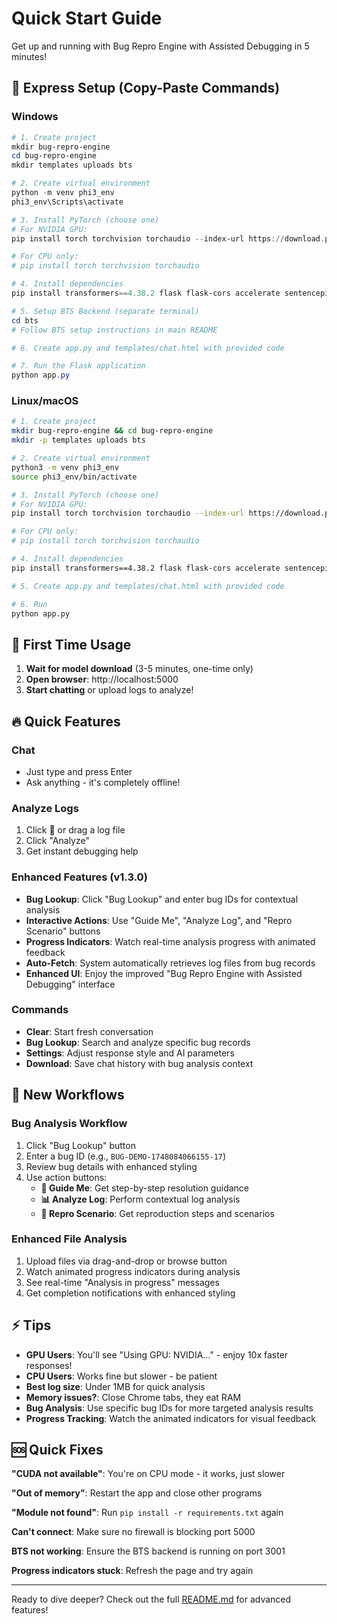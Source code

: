 
# Quick Start Guide

Get up and running with Bug Repro Engine with Assisted Debugging in 5 minutes!

## 🚀 Express Setup (Copy-Paste Commands)

### Windows
```powershell
# 1. Create project
mkdir bug-repro-engine
cd bug-repro-engine
mkdir templates uploads bts

# 2. Create virtual environment
python -m venv phi3_env
phi3_env\Scripts\activate

# 3. Install PyTorch (choose one)
# For NVIDIA GPU:
pip install torch torchvision torchaudio --index-url https://download.pytorch.org/whl/cu118

# For CPU only:
# pip install torch torchvision torchaudio

# 4. Install dependencies
pip install transformers==4.38.2 flask flask-cors accelerate sentencepiece protobuf einops bitsandbytes scipy

# 5. Setup BTS Backend (separate terminal)
cd bts
# Follow BTS setup instructions in main README

# 6. Create app.py and templates/chat.html with provided code

# 7. Run the Flask application
python app.py
```

### Linux/macOS
```bash
# 1. Create project
mkdir bug-repro-engine && cd bug-repro-engine
mkdir -p templates uploads bts

# 2. Create virtual environment
python3 -m venv phi3_env
source phi3_env/bin/activate

# 3. Install PyTorch (choose one)
# For NVIDIA GPU:
pip install torch torchvision torchaudio --index-url https://download.pytorch.org/whl/cu118

# For CPU only:
# pip install torch torchvision torchaudio

# 4. Install dependencies
pip install transformers==4.38.2 flask flask-cors accelerate sentencepiece protobuf einops bitsandbytes scipy

# 5. Create app.py and templates/chat.html with provided code

# 6. Run
python app.py
```

## 📱 First Time Usage

1. **Wait for model download** (3-5 minutes, one-time only)
2. **Open browser**: http://localhost:5000
3. **Start chatting** or upload logs to analyze!

## 🔥 Quick Features

### Chat
- Just type and press Enter
- Ask anything - it's completely offline!

### Analyze Logs
1. Click 📎 or drag a log file
2. Click "Analyze"
3. Get instant debugging help

### Enhanced Features (v1.3.0)
- **Bug Lookup**: Click "Bug Lookup" and enter bug IDs for contextual analysis
- **Interactive Actions**: Use "Guide Me", "Analyze Log", and "Repro Scenario" buttons
- **Progress Indicators**: Watch real-time analysis progress with animated feedback
- **Auto-Fetch**: System automatically retrieves log files from bug records
- **Enhanced UI**: Enjoy the improved "Bug Repro Engine with Assisted Debugging" interface

### Commands
- **Clear**: Start fresh conversation
- **Bug Lookup**: Search and analyze specific bug records
- **Settings**: Adjust response style and AI parameters
- **Download**: Save chat history with bug analysis context

## 🔧 New Workflows

### Bug Analysis Workflow
1. Click "Bug Lookup" button
2. Enter a bug ID (e.g., `BUG-DEMO-1748084066155-17`)
3. Review bug details with enhanced styling
4. Use action buttons:
   - **🎯 Guide Me**: Get step-by-step resolution guidance
   - **📊 Analyze Log**: Perform contextual log analysis
   - **🔄 Repro Scenario**: Get reproduction steps and scenarios

### Enhanced File Analysis
1. Upload files via drag-and-drop or browse button
2. Watch animated progress indicators during analysis
3. See real-time "Analysis in progress" messages
4. Get completion notifications with enhanced styling

## ⚡ Tips

- **GPU Users**: You'll see "Using GPU: NVIDIA..." - enjoy 10x faster responses!
- **CPU Users**: Works fine but slower - be patient
- **Best log size**: Under 1MB for quick analysis
- **Memory issues?**: Close Chrome tabs, they eat RAM
- **Bug Analysis**: Use specific bug IDs for more targeted analysis results
- **Progress Tracking**: Watch the animated indicators for visual feedback

## 🆘 Quick Fixes

**"CUDA not available"**: You're on CPU mode - it works, just slower

**"Out of memory"**: Restart the app and close other programs

**"Module not found"**: Run `pip install -r requirements.txt` again

**Can't connect**: Make sure no firewall is blocking port 5000

**BTS not working**: Ensure the BTS backend is running on port 3001

**Progress indicators stuck**: Refresh the page and try again

---

Ready to dive deeper? Check out the full [README.md](README.md) for advanced features!
